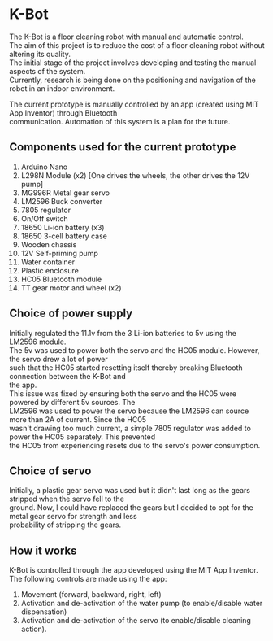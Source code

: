 # K-Bot  
The K-Bot is a floor cleaning robot with manual and automatic control.  
The aim of this project is to reduce the cost of a floor cleaning robot without altering its quality.     
The initial stage of the project involves developing and testing the manual aspects of the system.   
Currently, research is being done on the positioning and navigation of the robot in an indoor environment.   

The current prototype is manually controlled by an app (created using MIT App Inventor) through Bluetooth  
communication. Automation of this system is a plan for the future.  

## Components used for the current prototype  
1. Arduino Nano    
2. L298N Module (x2) [One drives the wheels, the other drives the 12V pump]    
3. MG996R Metal gear servo   
4. LM2596 Buck converter    
5. 7805 regulator    
6. On/Off switch     
7. 18650 Li-ion battery (x3)     
8. 18650 3-cell battery case     
9. Wooden chassis     
10. 12V Self-priming pump       
11. Water container    
12. Plastic enclosure   
13. HC05 Bluetooth module  
14. TT gear motor and wheel (x2)  

## Choice of power supply  
Initially regulated the 11.1v from the 3 Li-ion batteries to 5v using the LM2596 module.    
The 5v was used to power both the servo and the HC05 module. However, the servo drew a lot of power     
such that the HC05 started resetting itself thereby breaking Bluetooth connection between the K-Bot and     
the app.     
This issue was fixed by ensuring both the servo and the HC05 were powered by different 5v sources. The     
LM2596 was used to power the servo because the LM2596 can source more than 2A of current. Since the HC05     
wasn't drawing too much current, a simple 7805 regulator was added to power the HC05 separately. This prevented    
the HC05 from experiencing resets due to the servo's power consumption.      

## Choice of servo   
Initially, a plastic gear servo was used but it didn't last long as the gears stripped when the servo fell to the  
ground. Now, I could have replaced the gears but I decided to opt for the metal gear servo for strength and less  
probability of stripping the gears.  

## How it works   
K-Bot is controlled through the app developed using the MIT App Inventor. The following controls are made using the app:  
1. Movement (forward, backward, right, left)     
2. Activation and de-activation of the water pump (to enable/disable water dispensation)   
3. Activation and de-activation of the servo (to enable/disable cleaning action).    
